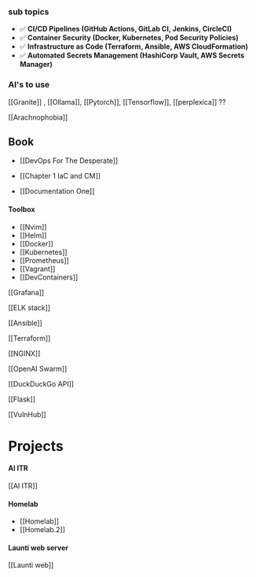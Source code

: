 
### sub topics 

- ✅ **CI/CD Pipelines (GitHub Actions, GitLab CI, Jenkins, CircleCI)**
- ✅ **Container Security (Docker, Kubernetes, Pod Security Policies)**
- ✅ **Infrastructure as Code (Terraform, Ansible, AWS CloudFormation)**
- ✅ **Automated Secrets Management (HashiCorp Vault, AWS Secrets Manager)**
### AI's to use
[[Granite]] , [[Ollama]], [[Pytorch]], [[Tensorflow]], [[perplexica]] ?? 

[[Arachnophobia]]
## Book
- [[DevOps For The Desperate]] 

- [[Chapter 1 IaC and CM]]

- [[Documentation One]]


#### Toolbox

- [[Nvim]]
- [[Helm]]
- [[Docker]]
- [[Kubernetes]]
- [[Prometheus]] 
- [[Vagrant]]
- [[DevContainers]]

[[Grafana]]


[[ELK stack]]

[[Ansible]] 

[[Terraform]] 

[[NGINX]]

[[OpenAI Swarm]]

[[DuckDuckGo API]]

[[Flask]]

[[VulnHub]]


# Projects 

#### AI ITR 

[[AI ITR]]

#### Homelab

- [[Homelab]]
- [[Homelab.2]]

#### Launti web server

[[Launti web]]